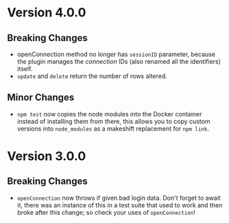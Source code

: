 # Version 4.0.0
## Breaking Changes
- openConnection method no longer has `sessionID` parameter, because the
plugin manages the _connection_ IDs (also renamed all the identifiers) itself.
- `update` and `delete` return the number of rows altered.
## Minor Changes
- `npm test` now copies the node modules into the Docker container instead of
installing them from there, this allows you to copy custom versions into
`node_modules` as a makeshift replacement for `npm link`.
  
# Version 3.0.0
## Breaking Changes
- `openConnection` now throws if given bad login data. Don't forget to
await it, there was an instance of this in a test suite that used to work
and then broke after this change; so check your uses of `openConnection`!
